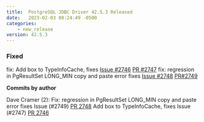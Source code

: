 ```yaml
---
title:  PostgreSQL JDBC Driver 42.5.3 Released
date:   2023-02-03 08:24:49 -0500
categories:
    - new_release
version: 42.5.3
---
```


### Fixed
fix: Add box to TypeInfoCache, fixes [Issue #2746](https://github.com/pgjdbc/pgjdbc/issues/2746) [PR #2747](https://github.com/pgjdbc/pgjdbc/pull/2747)
fix: regression in PgResultSet LONG_MIN copy and paste error fixes [Issue #2748](https://github.com/pgjdbc/pgjdbc/issues/2748) [PR#2749](https://github.com/pgjdbc/pgjdbc/pull/2749)

<!--more-->

**Commits by author**

Dave Cramer (2):
      Fix: regression in PgResultSet LONG_MIN copy and paste error fixes Issue (#2749) [PR 2748](https://github.com/pgjdbc/pgjdbc/pull/2748) 
      Add box to TypeInfoCache, fixes Issue (#2747) [PR 2746](https://github.com/pgjdbc/pgjdbc/pull/2746) 


    
